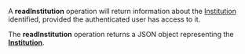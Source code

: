 A **readInstitution** operation will return information about the [Institution](#tag/institutions) identified, provided the authenticated user has access to it.

The **readInstitution** operation returns a JSON object representing the [**Institution**](#tag/institutions).
